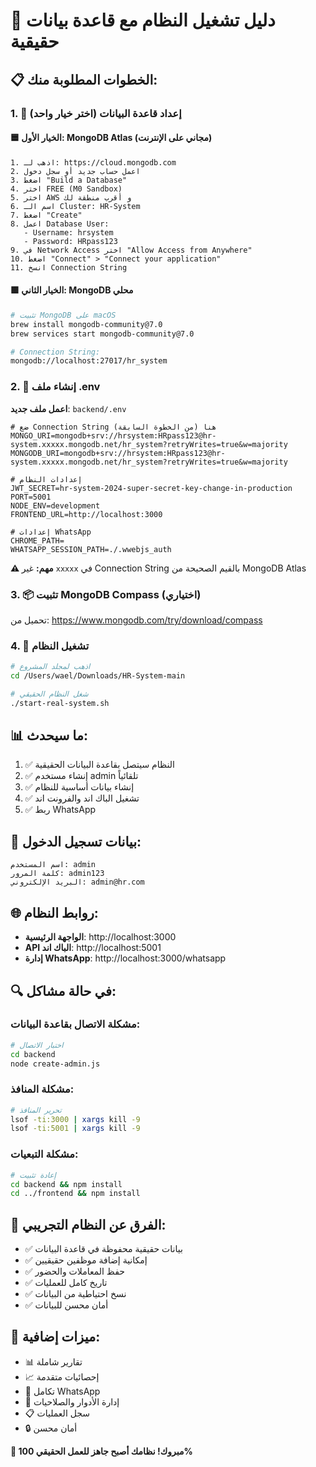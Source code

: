 # 🚀 دليل تشغيل النظام مع قاعدة بيانات حقيقية

## 📋 الخطوات المطلوبة منك:

### 1. 🔧 إعداد قاعدة البيانات (اختر خيار واحد)

#### 🟦 الخيار الأول: MongoDB Atlas (مجاني على الإنترنت)
```
1. اذهب لـ: https://cloud.mongodb.com
2. اعمل حساب جديد أو سجل دخول
3. اضغط "Build a Database"
4. اختر FREE (M0 Sandbox)
5. اختر AWS و أقرب منطقة لك
6. اسم الـ Cluster: HR-System
7. اضغط "Create"
8. اعمل Database User:
   - Username: hrsystem  
   - Password: HRpass123
9. في Network Access اختر "Allow Access from Anywhere"
10. اضغط "Connect" > "Connect your application"
11. انسخ Connection String
```

#### 🟩 الخيار الثاني: MongoDB محلي
```bash
# تثبيت MongoDB على macOS
brew install mongodb-community@7.0
brew services start mongodb-community@7.0

# Connection String:
mongodb://localhost:27017/hr_system
```

### 2. 📝 إنشاء ملف .env

**اعمل ملف جديد**: `backend/.env`

```env
# ضع Connection String هنا (من الخطوة السابقة)
MONGO_URI=mongodb+srv://hrsystem:HRpass123@hr-system.xxxxx.mongodb.net/hr_system?retryWrites=true&w=majority
MONGODB_URI=mongodb+srv://hrsystem:HRpass123@hr-system.xxxxx.mongodb.net/hr_system?retryWrites=true&w=majority

# إعدادات النظام
JWT_SECRET=hr-system-2024-super-secret-key-change-in-production
PORT=5001
NODE_ENV=development
FRONTEND_URL=http://localhost:3000

# إعدادات WhatsApp
CHROME_PATH=
WHATSAPP_SESSION_PATH=./.wwebjs_auth
```

**⚠️ مهم:** غير `xxxxx` في Connection String بالقيم الصحيحة من MongoDB Atlas

### 3. 📦 تثبيت MongoDB Compass (اختياري)

تحميل من: https://www.mongodb.com/try/download/compass

### 4. 🚀 تشغيل النظام

```bash
# اذهب لمجلد المشروع
cd /Users/wael/Downloads/HR-System-main

# شغل النظام الحقيقي
./start-real-system.sh
```

## 📊 ما سيحدث:

1. ✅ النظام سيتصل بقاعدة البيانات الحقيقية
2. ✅ إنشاء مستخدم admin تلقائياً
3. ✅ إنشاء بيانات أساسية للنظام
4. ✅ تشغيل الباك اند والفرونت اند
5. ✅ ربط WhatsApp

## 🔑 بيانات تسجيل الدخول:

```
اسم المستخدم: admin
كلمة المرور: admin123
البريد الإلكتروني: admin@hr.com
```

## 🌐 روابط النظام:

- **الواجهة الرئيسية**: http://localhost:3000
- **API الباك اند**: http://localhost:5001
- **إدارة WhatsApp**: http://localhost:3000/whatsapp

## 🔍 في حالة مشاكل:

### مشكلة الاتصال بقاعدة البيانات:
```bash
# اختبار الاتصال
cd backend
node create-admin.js
```

### مشكلة المنافذ:
```bash
# تحرير المنافذ
lsof -ti:3000 | xargs kill -9
lsof -ti:5001 | xargs kill -9
```

### مشكلة التبعيات:
```bash
# إعادة تثبيت
cd backend && npm install
cd ../frontend && npm install
```

## 🎯 الفرق عن النظام التجريبي:

- ✅ بيانات حقيقية محفوظة في قاعدة البيانات
- ✅ إمكانية إضافة موظفين حقيقيين
- ✅ حفظ المعاملات والحضور
- ✅ تاريخ كامل للعمليات
- ✅ نسخ احتياطية من البيانات
- ✅ أمان محسن للبيانات

## 📱 ميزات إضافية:

- 📊 تقارير شاملة
- 📈 إحصائيات متقدمة  
- 💬 تكامل WhatsApp
- 👥 إدارة الأدوار والصلاحيات
- 📋 سجل العمليات
- 🔒 أمان محسن

**🚀 مبروك! نظامك أصبح جاهز للعمل الحقيقي 100%** 